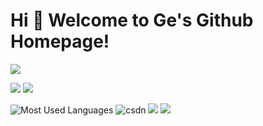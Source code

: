 # Hi 🎉 Welcome to Ge's Github Homepage!

<img src="https://readme-typing-svg.herokuapp.com/?lines=Welcome,%20visitor!;Hello%20Github%20World!&font=Roboto" />

<p>
<img src="https://img.shields.io/static/v1?label=Program&message=VUE&color=blue"/>
<a href="https://space.bilibili.com/259961016"><img src="https://img.shields.io/static/v1?label=Video&message=Bilibili&color=cyan" /></a>
</p>

![Most Used Languages](https://github-readme-stats.vercel.app/api/top-langs/?username=245563229&theme=dark&layout=compact)
![csdn](https://stats.justsong.cn/api/csdn?id=weixin_61570458&theme=radical)
![](https://stats.justsong.cn/api/bilibili/?id=259961016&theme=dark)
![](https://activity-graph.herokuapp.com/graph?username=245563229&theme=github)
